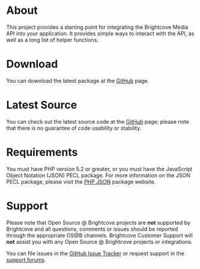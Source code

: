 About
=====

This project provides a starting point for integrating the Brightcove Media
API into your application. It provides simple ways to interact with the
API, as well as a long list of helper functions.

Download
========

You can download the latest package at the
[GitHub](http://github.com/brightcoveos/PHP-MAPI-Wrapper) page.

Latest Source
=============

You can check out the latest source code at the
[GitHub](http://github.com/brightcoveos/PHP-MAPI-Wrapper) page; please note
that there is no guarantee of code usability or stability.

Requirements
============

You must have PHP version 5.2 or greater, or you must have the JavaScript
Object Notation (JSON) PECL package. For more information on the JSON PECL
package, please visit the [PHP JSON](http://www.php.net/json)
package website.

Support
=======

Please note that Open Source @ Brightcove projects are **not** supported by
Brightcove and all questions, comments or issues should be reported through
the appropriate OS@B channels. Brightcove Customer Support will **not**
assist you with any Open Source @ Brightcove projects or integrations.

You can file issues in the
[GitHub Issue Tracker](http://github.com/brightcoveos/PHP-MAPI-Wrapper/issues/)
or request support in the [support forums](http://opensource.brightcove.com/forum/).